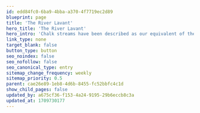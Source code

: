 ```yaml
---
id: edd84fc0-6ba9-4bba-a370-4f7719ec2d89
blueprint: page
title: 'The River Lavant'
hero_title: 'The River Lavant'
hero_intro: 'Chalk streams have been described as our equivalent of the Great Barrier Reef. The Lavant is one such chalk stream, modest in size but of immeasurable importance.'
link_type: none
target_blank: false
button_type: button
seo_noindex: false
seo_nofollow: false
seo_canonical_type: entry
sitemap_change_frequency: weekly
sitemap_priority: 0.5
parent: cae26e89-1eb8-4d6b-8455-fc52bbfc4c1d
show_child_pages: false
updated_by: a675cf36-f153-4a24-9195-29b6eccb8c3a
updated_at: 1709730177
---
```

